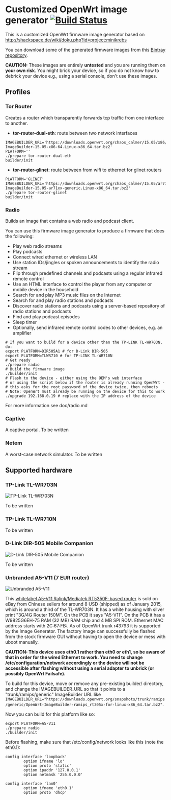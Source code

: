 # Customized OpenWrt image generator [![Build Status](https://travis-ci.org/krebscode/minikrebs.svg?branch=master)](https://travis-ci.org/krebscode/minikrebs)

This is a customized OpenWrt firmware image generator based on http://shackspace.de/wiki/doku.php?id=project:minikrebs

You can download some of the generated firmware images from this [Bintray repository](https://bintray.com/krebscode/minikrebs).

__CAUTION:__ These images are entirely __untested__ and you are running them on __your own risk__. You might brick your device, so if you do not know how to debrick your device e.g., using a serial console, don't use these images.

## Profiles

### Tor Router

Creates a router which transparently forwards tcp traffic from one interface to
another.

* **tor-router-dual-eth**: route between two network interfaces

```
IMAGEBUILDER_URL='https://downloads.openwrt.org/chaos_calmer/15.05/x86/64/OpenWrt-ImageBuilder-15.05-x86-64.Linux-x86_64.tar.bz2'
PLATFORM=''
./prepare tor-router-dual-eth
builder/init
```

* **tor-router-glinet**: route between from wifi to ethernet for glinet routers

```
PLATFORM='GLINET'
IMAGEBUILDER_URL='https://downloads.openwrt.org/chaos_calmer/15.05/ar71xx/generic/OpenWrt-ImageBuilder-15.05-ar71xx-generic.Linux-x86_64.tar.bz2'
./prepare tor-router-glinet
builder/init
```

### Radio

Builds an image that contains a web radio and podcast client.

You can use this firmware image generator to produce a firmware that does the following:
- Play web radio streams
- Play podcasts
- Connect wired ethernet or wireless LAN
- Use station IDs/jingles or spoken announcements to identify the radio stream
- Flip through predefined channels and podcasts using a regular infrared remote control
- Use an HTML interface to control the player from any computer or mobile device in the household
- Search for and play MP3 music files on the Internet
- Search for and play radio stations and podcasts 
- Discover radio stations and podcasts using a server-based repository of radio stations and podcasts
- Find and play podcast episodes
- Sleep timer
- Optionally, send infrared remote control codes to other devices, e.g. an amplifier

```
# If you want to build for a device other than the TP-LINK TL-WR703N, do:
export PLATFORM=DIR505A1 # for D-Link DIR-505
export PLATFORM=TLWR710 # for TP-LINK TL-WR710N
# Get ready
./prepare radio
# Build the firmware image
./builder/init
# Flash to the device - either using the OEM's web interface 
# or using the script below if the router is already running OpenWrt - 
# this asks for the root password of the device twice, then reboots
# Note: OpenWrt must already be running on the device for this to work
./upgrade 192.168.0.19 # replace with the IP address of the device
```

For more information see doc/radio.md

### Captive

A captive portal.
To be written

### Netem

A worst-case network simulator.
To be written

## Supported hardware

### TP-Link TL-WR703N

![TP-Link TL-WR703N](https://cloud.githubusercontent.com/assets/2480569/12024482/afdb60bc-ada4-11e5-858f-c083eb205571.jpg)

To be written

### TP-Link TL-WR710N

To be written

### D-Link DIR-505 Mobile Companion

![D-Link DIR-505 Mobile Companion](https://cloud.githubusercontent.com/assets/2480569/5601325/4f1c2a26-92f8-11e4-846a-ef47d5c96ae3.jpeg)

To be written

### Unbranded A5-V11 (7 EUR router)

![Unbranded A5-V11](https://cloud.githubusercontent.com/assets/2480569/5695474/788bbd18-99a6-11e4-83d8-e110ed81cbe8.jpg)

This [whitelabel A5-V11 Ralink/Mediatek RT5350F-based router](http://wiki.openwrt.org/toh/unbranded/a5-v11) is sold on eBay from Chinese sellers for around 8 USD (shipped) as of January 2015, which is around a third of the TL-WR703N. It has a white housing with silver print "3G/4G Router 150M". On the PCB it says "A5-V11". On the PCB it has a W9825G6EH-75 RAM (32 MB) RAM chip and 4 MB SPI ROM. Ethernet MAC address starts with 2C:67:FB:. As of OpenWrt trunk r43793 it is supported by the Image Generator. The factory image can successfully be flashed from the stock firmware GUI without having to open the device or mess with uboot manually.

__CAUTION: This device uses eth0.1 rather than eth0 or eth1, so be aware of that in order for the wired Ethernet to work. You need to change /etc/configuration/network accordingly or the device will not be accessible after flashing without using a serial adapter to unbrick (or possibly OpenWrt Failsafe).__

To build for this device, move or remove any pre-existing builder/ directory, and change the IMAGEBUILDER_URL so that it points to a "trunk/ramips/generic" ImageBuilder URL like `IMAGEBUILDER_URL="https://downloads.openwrt.org/snapshots/trunk/ramips/generic/OpenWrt-ImageBuilder-ramips_rt305x-for-linux-x86_64.tar.bz2"`.

Now you can build for this platform like so:
```
export PLATFORM=A5-V11 
./prepare radio
./builder/init
```

Before flashing, make sure that /etc/config/network looks like this (note the eth0.1):
```
config interface 'loopback'
        option ifname 'lo'
        option proto 'static'
        option ipaddr '127.0.0.1'
        option netmask '255.0.0.0'
 
config interface 'lan0'
        option ifname 'eth0.1'
        option proto 'dhcp'
```
